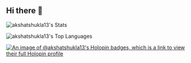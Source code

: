 ## Hi there 👋

<!--
**akshatshukla13/akshatshukla13** is a ✨ _special_ ✨ repository because its `README.md` (this file) appears on your GitHub profile.

Here are some ideas to get you started:

- 🔭 I’m currently working on ...
- 🌱 I’m currently learning ...
- 👯 I’m looking to collaborate on ...
- 🤔 I’m looking for help with ...
- 💬 Ask me about ...
- 📫 How to reach me: ...
- 😄 Pronouns: ...
- ⚡ Fun fact: ...
-->

![akshatshukla13's Stats](https://github-readme-stats.vercel.app/api?username=akshatshukla13&theme=vue-dark&show_icons=true&hide_border=true&count_private=true)

![akshatshukla13's Top Languages](https://github-readme-stats.vercel.app/api/top-langs/?username=akshatshukla13&theme=vue-dark&show_icons=true&hide_border=true&layout=compact)

[![An image of @akshatshukla13's Holopin badges, which is a link to view their full Holopin profile](https://holopin.me/akshatshukla13)](https://holopin.io/@akshatshukla13)
